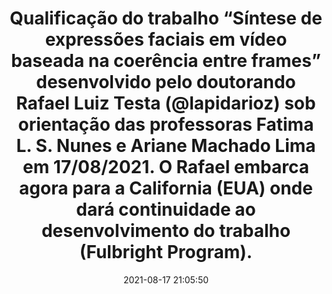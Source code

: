 ---
id: 17889396338474774
title: Qualificação do trabalho “Síntese de expressões faciais em vídeo baseada na coerência entre frames” desenvolvido pelo doutorando Rafael Luiz Testa (@lapidarioz) sob orientação das professoras Fatima L. S. Nunes e Ariane Machado Lima em 17/08/2021. O Rafael embarca agora para a California (EUA) onde dará continuidade ao desenvolvimento do trabalho (Fulbright Program). #teamLApIS #PPgSI #EACH #fulbrightbrasil #USP #doutorado
redirect_to: https://www.instagram.com/p/CSsKJlsr5mp/
date: 2021-08-17 21:05:50
thumb: img/posts/2021-08-17 21-05-50.jpg
---